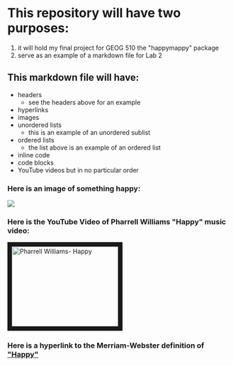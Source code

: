 # This repository will have two purposes:
1. it will hold my final project for GEOG 510 the "happymappy" package
2. serve as an example of a markdown file for Lab 2

## This markdown file will have:
- headers
    - see the headers above for an example
- hyperlinks
- images
- unordered lists
    - this is an example of an unordered sublist
- ordered lists
    - the list above is an example of an ordered list
- inline code
- code blocks
- YouTube videos
but in no particular order


### Here is an image of something happy:
![](https://upload.wikimedia.org/wikipedia/commons/3/38/Adorable-animal-cat-20787.jpg)

### Here is the YouTube Video of Pharrell Williams "Happy" music video:
<a href="https://www.youtube.com/watch?v=ZbZSe6N_BXs" target="_blank"><img src="" 
alt="Pharrell Williams- Happy" width="240" height="180" border="10" /></a>


### Here is a hyperlink to the Merriam-Webster definition of ["Happy"](https://www.merriam-webster.com/dictionary/happy)


